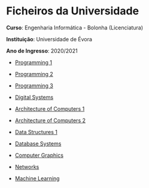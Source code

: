 # Ficheiros da Universidade

**Curso**: Engenharia Informática - Bolonha (Licenciatura)

**Instituição**: Universidade de Évora

**Ano de Ingresso**: 2020/2021

- [Programming 1](https://github.com/tomassantunes/uni/tree/main/1%C2%BAAno/Semestre_Impar/P1)
- [Programming 2](https://github.com/tomassantunes/uni/tree/main/2%C2%BAAno/Semestre_Impar/P2)
- [Programming 3](https://github.com/tomassantunes/uni/tree/main/3%C2%BAAno/Semestre_Impar/P3)

- [Digital Systems](https://github.com/tomassantunes/uni/tree/main/3%C2%BAAno/Semestre_Impar/P3)

- [Architecture of Computers 1](https://github.com/tomassantunes/uni/tree/main/1%C2%BAAno/Semestre_Par/AQC)
- [Architecture of Computers 2](https://github.com/tomassantunes/uni/tree/main/2%C2%BAAno/Semestre_Impar/AC2)

- [Data Structures 1](https://github.com/tomassantunes/uni/tree/main/1%C2%BAAno/Semestre_Par/EDA)

- [Database Systems](https://github.com/tomassantunes/uni/tree/main/2%C2%BAAno/Semestre_Impar/BD)

- [Computer Graphics](https://github.com/tomassantunes/uni/tree/main/2%C2%BAAno/Semestre_Impar/CG)

- [Networks](https://github.com/tomassantunes/uni/tree/main/2%C2%BAAno/Semestre_Par/redes)

- [Machine Learning](https://github.com/tomassantunes/uni/tree/main/3%C2%BAAno/Semestre_Impar/AA)
